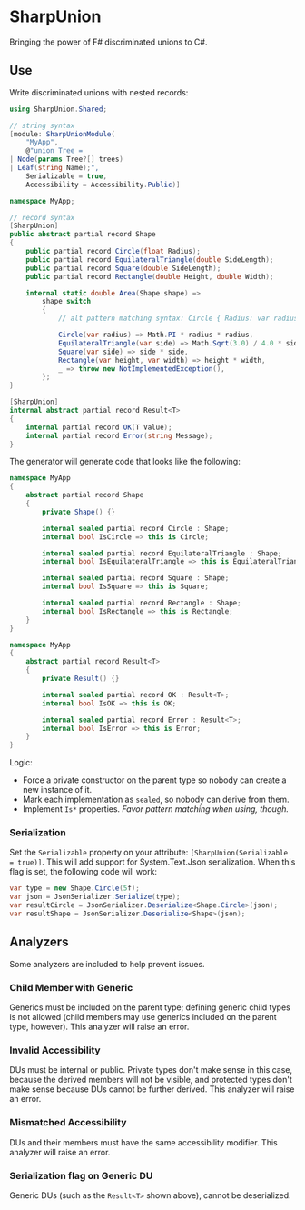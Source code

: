 # SharpUnion
Bringing the power of F# discriminated unions to C#.

## Use
Write discriminated unions with nested records:
```cs
using SharpUnion.Shared;

// string syntax
[module: SharpUnionModule(
    "MyApp",
    @"union Tree =
| Node(params Tree?[] trees)
| Leaf(string Name);",
    Serializable = true,
    Accessibility = Accessibility.Public)]

namespace MyApp;

// record syntax
[SharpUnion]
public abstract partial record Shape
{
    public partial record Circle(float Radius);
    public partial record EquilateralTriangle(double SideLength);
    public partial record Square(double SideLength);
    public partial record Rectangle(double Height, double Width);

    internal static double Area(Shape shape) =>
        shape switch
        {
            // alt pattern matching syntax: Circle { Radius: var radius } => Math.PI * radius * radius,

            Circle(var radius) => Math.PI * radius * radius,
            EquilateralTriangle(var side) => Math.Sqrt(3.0) / 4.0 * side * side,
            Square(var side) => side * side,
            Rectangle(var height, var width) => height * width,
            _ => throw new NotImplementedException(),
        };
}

[SharpUnion]
internal abstract partial record Result<T>
{
    internal partial record OK(T Value);
    internal partial record Error(string Message);
}
```

The generator will generate code that looks like the following:
```cs
namespace MyApp
{
    abstract partial record Shape
    {
        private Shape() {}

        internal sealed partial record Circle : Shape;
        internal bool IsCircle => this is Circle;

        internal sealed partial record EquilateralTriangle : Shape;
        internal bool IsEquilateralTriangle => this is EquilateralTriangle;

        internal sealed partial record Square : Shape;
        internal bool IsSquare => this is Square;

        internal sealed partial record Rectangle : Shape;
        internal bool IsRectangle => this is Rectangle;
    }
}

namespace MyApp
{
    abstract partial record Result<T>
    {
        private Result() {}

        internal sealed partial record OK : Result<T>;
        internal bool IsOK => this is OK;

        internal sealed partial record Error : Result<T>;
        internal bool IsError => this is Error;
    }
}
```

Logic:
- Force a private constructor on the parent type so nobody can create a new instance of it.
- Mark each implementation as `sealed`, so nobody can derive from them.
- Implement `Is*` properties. *Favor pattern matching when using, though.*

### Serialization
Set the `Serializable` property on your attribute: `[SharpUnion(Serializable = true)]`. This will add support for System.Text.Json serialization. When this flag is set, the following code will work:
```cs
var type = new Shape.Circle(5f);
var json = JsonSerializer.Serialize(type);
var resultCircle = JsonSerializer.Deserialize<Shape.Circle>(json);
var resultShape = JsonSerializer.Deserialize<Shape>(json);
```

## Analyzers
Some analyzers are included to help prevent issues.

### Child Member with Generic
Generics must be included on the parent type; defining generic child types is not allowed (child members may use generics included on the parent type, however). This analyzer will raise an error.

### Invalid Accessibility
DUs must be internal or public. Private types don't make sense in this case, because the derived members will not be visible, and protected types don't make sense because DUs cannot be further derived. This analyzer will raise an error.

### Mismatched Accessibility
DUs and their members must have the same accessibility modifier. This analyzer will raise an error.

### Serialization flag on Generic DU
Generic DUs (such as the `Result<T>` shown above), cannot be deserialized.
